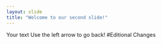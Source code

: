 ```yaml
---
layout: slide
title: "Welcome to our second slide!"
---
```

Your text
Use the left arrow to go back!
#Editional Changes
#
#
#
#
